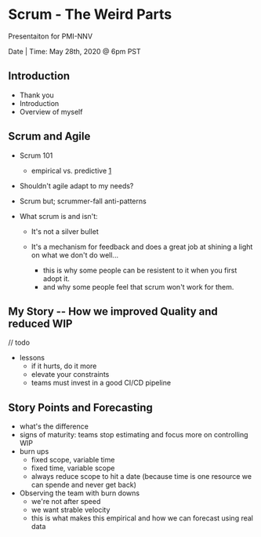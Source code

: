 # Scrum - The Weird Parts

Presentaiton for PMI-NNV

Date | Time: May 28th, 2020 @ 6pm PST

## Introduction

- Thank you
- Introduction
- Overview of myself

## Scrum and Agile

- Scrum 101
  - empirical vs. predictive [1]
- Shouldn't agile adapt to my needs?
- Scrum but; scrummer-fall anti-patterns
- What scrum is and isn't:

  - It's not a silver bullet

  - It's a mechanism for feedback and does a great job at shining a light on what we don't do well...
    - this is why some people can be resistent to it when you first adopt it.
    - and why some people feel that scrum won't work for them.

## My Story -- How we improved Quality and reduced WIP

// todo

- lessons
  - if it hurts, do it more
  - elevate your constraints
  - teams must invest in a good CI/CD pipeline

## Story Points and Forecasting

- what's the difference
- signs of maturity: teams stop estimating and focus more on controlling WIP
- burn ups
  - fixed scope, variable time
  - fixed time, variable scope
  - always reduce scope to hit a date (because time is one resource we can spende and never get back)
- Observing the team with burn downs
  - we're not after speed
  - we want strable velocity
  - this is what makes this empirical and how we can forecast using real data

[1]: https://docs.google.com/document/d/14k68NSWSVYcweJHjGiwL4DAsUfBfDzpnk3cA7B5oYiA/edit
